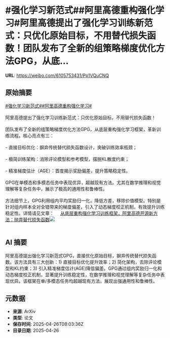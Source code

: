 # #强化学习新范式##阿里高德重构强化学习#阿里高德提出了强化学习训练新范式：只优化原始目标，不用替代损失函数！团队发布了全新的组策略梯度优化方法GPG，从底...

**URL**: https://weibo.com/6105753431/Pp1VQuCNQ

## 原始摘要

<a href="https://m.weibo.cn/search?containerid=231522type%3D1%26t%3D10%26q%3D%23%E5%BC%BA%E5%8C%96%E5%AD%A6%E4%B9%A0%E6%96%B0%E8%8C%83%E5%BC%8F%23&amp;extparam=%23%E5%BC%BA%E5%8C%96%E5%AD%A6%E4%B9%A0%E6%96%B0%E8%8C%83%E5%BC%8F%23" data-hide=""><span class="surl-text">#强化学习新范式#</span></a><a href="https://m.weibo.cn/search?containerid=231522type%3D1%26t%3D10%26q%3D%23%E9%98%BF%E9%87%8C%E9%AB%98%E5%BE%B7%E9%87%8D%E6%9E%84%E5%BC%BA%E5%8C%96%E5%AD%A6%E4%B9%A0%23&amp;extparam=%23%E9%98%BF%E9%87%8C%E9%AB%98%E5%BE%B7%E9%87%8D%E6%9E%84%E5%BC%BA%E5%8C%96%E5%AD%A6%E4%B9%A0%23" data-hide=""><span class="surl-text">#阿里高德重构强化学习#</span></a><br><br>阿里高德提出了强化学习训练新范式：只优化原始目标，不用替代损失函数！<br><br>团队发布了全新的组策略梯度优化方法GPG，从底层重构强化学习框架，革新训练流程。核心亮点有三：<br><br>- 直接目标优化：摒弃传统替代损失函数设计，突破训练效率瓶颈；<br><br>- 极简训练架构：消除评论模型和参考模型，摆脱KL散度约束；<br><br>- 精准梯度估计（AGE）：首度揭示奖励偏差，提升策略稳定性。<br><br>GPG在单模态和多模态任务中表现优异，超越现有方法。尤其在数学推理和视觉理解等复杂任务中，展示了极高的通用性和鲁棒性。<br><br>方法细节上，GPG利用组内平均奖励归一化，降低方差，移除价值模型。特别是针对组内样本全对全错带来的梯度偏差，引入了动态梯度校正机制，有效提升训练稳定性。详情请见文章： <a href="https://weibo.com/ttarticle/p/show?id=2309405159656308998242" data-hide=""><span class="url-icon"><img style="width: 1rem;height: 1rem" src="https://h5.sinaimg.cn/upload/2015/09/25/3/timeline_card_small_article_default.png" referrerpolicy="no-referrer"></span><span class="surl-text">从底层重构强化学习训练框架，阿里高德开源新方法：抛弃替代损失函数</span></a><img style="" src="https://tvax2.sinaimg.cn/large/006Fd7o3gy1i0u3g8vsafj30ls0c9myd.jpg" referrerpolicy="no-referrer"><br><br>

## AI 摘要

阿里高德提出强化学习新范式GPG，直接优化原始目标，摒弃传统替代损失函数。该方法具有三大创新：1) 直接目标优化提升效率；2) 简化架构，去除评论模型和KL约束；3) 引入精准梯度估计(AGE)降低偏差。GPG通过组内奖励归一化和动态梯度校正机制，显著提升训练稳定性，在数学推理和视觉理解等复杂任务中表现优异。该框架在单/多模态任务均超越现有方法，展现出强通用性和鲁棒性。

## 元数据

- **来源**: ArXiv
- **类型**: 论文
- **保存时间**: 2025-04-26T08:03:36Z
- **目录日期**: 2025-04-26
